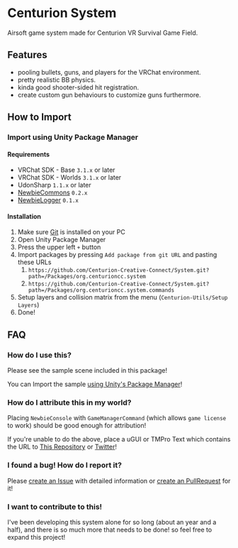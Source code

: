 ﻿# Centurion System

Airsoft game system made for Centurion VR Survival Game Field.

## Features

- pooling bullets, guns, and players for the VRChat environment.
- pretty realistic BB physics.
- kinda good shooter-sided hit registration.
- create custom gun behaviours to customize guns furthermore.

## How to Import

### Import using Unity Package Manager

#### Requirements

- VRChat SDK - Base `3.1.x` or later
- VRChat SDK - Worlds `3.1.x` or later
- UdonSharp `1.1.x` or later
- [NewbieCommons](https://github.com/DerpyNewbie/NewbieCommons) `0.2.x`
- [NewbieLogger](https://github.com/DerpyNewbie/NewbieLogger) `0.1.x`

#### Installation

1. Make sure [Git](https://git-scm.com/) is installed on your PC
2. Open Unity Package Manager
3. Press the upper left `+` button
4. Import packages by pressing `Add package from git URL` and pasting these URLs
    1. `https://github.com/Centurion-Creative-Connect/System.git?path=/Packages/org.centurioncc.system`
    2. `https://github.com/Centurion-Creative-Connect/System.git?path=/Packages/org.centurioncc.system.commands`
5. Setup layers and collision matrix from the menu (`Centurion-Utils/Setup Layers`)
6. Done!

## FAQ

### How do I use this?

Please see the sample scene included in this package!

You can Import the sample [using Unity's Package Manager](https://docs.unity3d.com/2019.4/Documentation/Manual/upm-ui.html)!

### How do I attribute this in my world?

Placing `NewbieConsole` with `GameManagerCommand` (which allows `game license` to work) should be good enough for
attribution!

If you're unable to do the above, place a uGUI or TMPro Text which contains the URL
to [This Repository](https://github.com/Centurion-Creative-Connect/System) or [Twitter](https://twitter.com/vrsgf_centurion)!

### I found a bug! How do I report it?

Please [create an Issue](https://github.com/Centurion-Creative-Connect/System/issues/new) with detailed information
or [create an PullRequest](https://github.com/Centurion-Creative-Connect/System/pulls) for it!

### I want to contribute to this!

I've been developing this system alone for so long (about an year and a half), and there is so much more that needs to
be done!
so feel free to expand this project!
